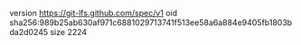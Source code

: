 version https://git-lfs.github.com/spec/v1
oid sha256:989b25ab630af971c6881029713741f513ee58a6a884e9405fb1803bda2d0245
size 2224
